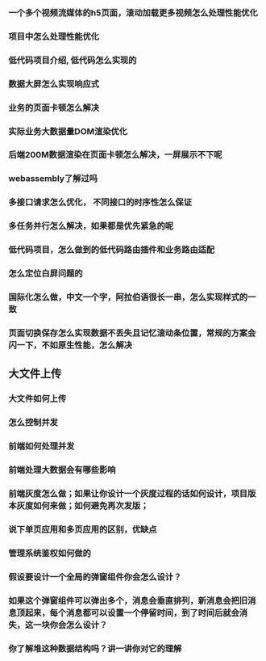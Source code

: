 ### 一个多个视频流媒体的h5页面，滚动加载更多视频怎么处理性能优化

### 项目中怎么处理性能优化

### 低代码项目介绍, 低代码怎么实现的

### 数据大屏怎么实现响应式

### 业务的页面卡顿怎么解决

### 实际业务大数据量DOM渲染优化

### 后端200M数据渲染在页面卡顿怎么解决，一屏展示不下呢

### webassembly了解过吗

### 多接口请求怎么优化， 不同接口的时序性怎么保证

### 多任务并行怎么解决，如果都是优先紧急的呢

### 低代码项目，怎么做到的低代码路由插件和业务路由适配

### 怎么定位白屏问题的


### 国际化怎么做，中文一个字，阿拉伯语很长一串，怎么实现样式的一致

### 页面切换保存怎么实现数据不丢失且记忆滚动条位置，常规的方案会闪一下，不如原生性能，怎么解决

## 大文件上传

### 大文件如何上传

### 怎么控制并发

### 前端如何处理并发

### 前端处理大数据会有哪些影响

### 前端灰度怎么做；如果让你设计一个灰度过程的话如何设计，项目版本灰度如何来做；如何避免再次发版；

### 说下单页应用和多页应用的区别，优缺点

### 管理系统鉴权如何做的


### 假设要设计一个全局的弹窗组件你会怎么设计？

### 如果这个弹窗组件可以弹出多个，消息会垂直排列，新消息会把旧消息顶起来，每个消息都可以设置一个停留时间，到了时间后就会消失，这一块你会怎么设计？

### 你了解堆这种数据结构吗？讲一讲你对它的理解
